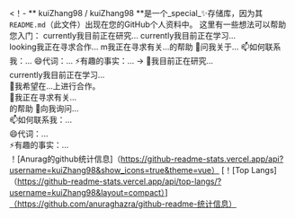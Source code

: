 <！-
** kuiZhang98 / kuiZhang98 **是一个_special_✨存储库，因为其`README.md`（此文件）出现在您的GitHub个人资料中。
这里有一些想法可以帮助您入门：
  currently我目前正在研究...
  currently我目前正在学习...  
  looking我正在寻求合作...
  m我正在寻求有关...的帮助
  💬问我关于...
  📫如何联系我：...
  😄代词：...
  ⚡有趣的事实：...
-> 
  🔭我目前正在研究... <br>
  currently我目前正在学习... <br>
  👯我希望在...上进行合作。<br>
  🤔我正在寻求有关... <br>的帮助
  💬向我询问... <br>
  📫如何联系我：... <br>
  😄代词：... <br>
  ⚡有趣的事实：... <br>
！[Anurag的github统计信息]（https://github-readme-stats.vercel.app/api?username=kuiZhang98&show_icons=true&theme=vue）
[！[Top Langs]（https://github-readme-stats.vercel.app/api/top-langs/?username=kuiZhang98&layout=compact）]（https://github.com/anuraghazra/github-readme-统计信息）
